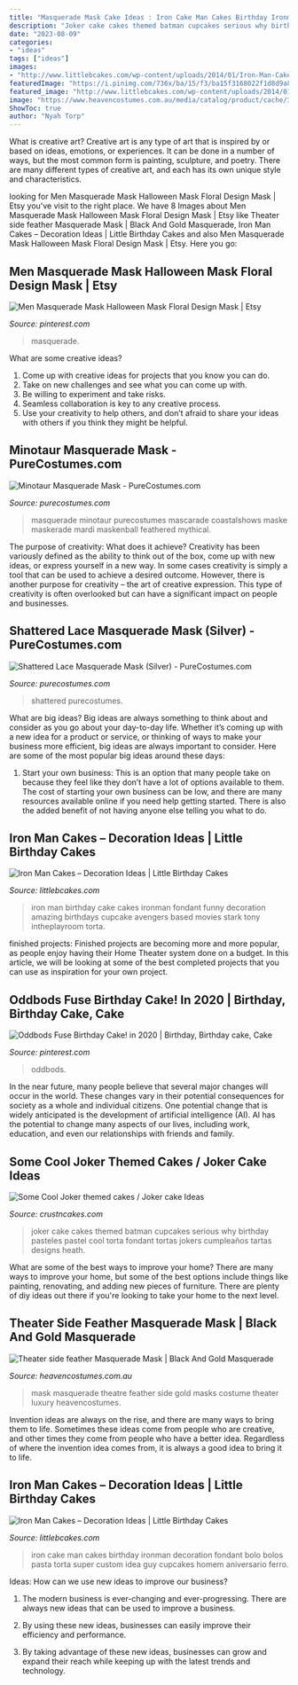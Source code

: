 ```yaml
---
title: "Masquerade Mask Cake Ideas : Iron Cake Man Cakes Birthday Ironman Decoration Fondant Bolo Bolos Pasta Torta Super Custom Idea Guy Cupcakes Homem Aniversario Ferro"
description: "Joker cake cakes themed batman cupcakes serious why birthday pasteles pastel cool torta fondant tortas jokers cumpleaños tartas designs heath"
date: "2023-08-09"
categories:
- "ideas"
tags: ["ideas"]
images:
- "http://www.littlebcakes.com/wp-content/uploads/2014/01/Iron-Man-Cake.jpg"
featuredImage: "https://i.pinimg.com/736x/ba/15/f3/ba15f3168022f1d8d9a82ac7394a0d46.jpg"
featured_image: "http://www.littlebcakes.com/wp-content/uploads/2014/01/Iron-Man-Cake.jpg"
image: "https://www.heavencostumes.com.au/media/catalog/product/cache/3ca7c4de79fd9294a778cbfdebc9dde4/m/-/m-e-maya-07021-theatre-side-feather-black-luxury-masquerade-mask-1000.jpg"
ShowToc: true
author: "Nyah Torp"
---
```



What is creative art?
Creative art is any type of art that is inspired by or based on ideas, emotions, or experiences. It can be done in a number of ways, but the most common form is painting, sculpture, and poetry. There are many different types of creative art, and each has its own unique style and characteristics.

	

		
looking for Men Masquerade Mask Halloween Mask Floral Design Mask | Etsy you've visit to the right place. We have 8 Images about Men Masquerade Mask Halloween Mask Floral Design Mask | Etsy like Theater side feather Masquerade Mask | Black And Gold Masquerade, Iron Man Cakes – Decoration Ideas | Little Birthday Cakes and also Men Masquerade Mask Halloween Mask Floral Design Mask | Etsy. Here you go:
		
    
## Men Masquerade Mask Halloween Mask Floral Design Mask | Etsy

<img loading=lazy src="https://i.pinimg.com/736x/5a/1c/65/5a1c6527b1f612607185ef5d45cbf133.jpg" onerror="this.onerror=null;this.src='https://tse4.mm.bing.net/th?id=OIP.lgyFzdyTmxzmPDhgSJb3bgHaFj&amp;pid=15.1';" alt="Men Masquerade Mask Halloween Mask Floral Design Mask | Etsy">

_Source: pinterest.com_

>masquerade. 

	

What are some creative ideas?
1. Come up with creative ideas for projects that you know you can do.
2. Take on new challenges and see what you can come up with. 
3. Be willing to experiment and take risks. 
4. Seamless collaboration is key to any creative process. 
5. Use your creativity to help others, and don’t afraid to share your ideas with others if you think they might be helpful.

    
## Minotaur Masquerade Mask - PureCostumes.com

<img loading=lazy src="https://www.purecostumes.com/mm5/graphics/00000001/FM78412_full_1.jpg" onerror="this.onerror=null;this.src='https://tse1.mm.bing.net/th?id=OIP.HrKToP7zdWJ8w-a-72tyYAHaLO&amp;pid=15.1';" alt="Minotaur Masquerade Mask - PureCostumes.com">

_Source: purecostumes.com_

>masquerade minotaur purecostumes mascarade coastalshows maske maskerade mardi maskenball feathered mythical. 

	

The purpose of creativity: What does it achieve?
Creativity has been variously defined as the ability to think out of the box, come up with new ideas, or express yourself in a new way. In some cases creativity is simply a tool that can be used to achieve a desired outcome. However, there is another purpose for creativity – the art of creative expression. This type of creativity is often overlooked but can have a significant impact on people and businesses.

    
## Shattered Lace Masquerade Mask (Silver) - PureCostumes.com

<img loading=lazy src="https://www.purecostumes.com/mm5/graphics/00000001/M7628S_full_1.jpg" onerror="this.onerror=null;this.src='https://tse1.mm.bing.net/th?id=OIP.iRl95qMZ_4KVqdSRafamnwHaLO&amp;pid=15.1';" alt="Shattered Lace Masquerade Mask (Silver) - PureCostumes.com">

_Source: purecostumes.com_

>shattered purecostumes. 

	

What are big ideas?
Big ideas are always something to think about and consider as you go about your day-to-day life. Whether it’s coming up with a new idea for a product or service, or thinking of ways to make your business more efficient, big ideas are always important to consider. Here are some of the most popular big ideas around these days:
1. Start your own business: This is an option that many people take on because they feel like they don’t have a lot of options available to them. The cost of starting your own business can be low, and there are many resources available online if you need help getting started. There is also the added benefit of not having anyone else telling you what to do.


    
## Iron Man Cakes – Decoration Ideas | Little Birthday Cakes

<img loading=lazy src="http://www.littlebcakes.com/wp-content/uploads/2014/01/Iron-Man-Cake-Design.jpg" onerror="this.onerror=null;this.src='https://tse2.mm.bing.net/th?id=OIP.GSp-d8bCc1uWAcUYW6dV_QHaJ4&amp;pid=15.1';" alt="Iron Man Cakes – Decoration Ideas | Little Birthday Cakes">

_Source: littlebcakes.com_

>iron man birthday cake cakes ironman fondant funny decoration amazing birthdays cupcake avengers based movies stark tony intheplayroom torta. 

	

finished projects:
Finished projects are becoming more and more popular, as people enjoy having their Home Theater system done on a budget. In this article, we will be looking at some of the best completed projects that you can use as inspiration for your own project.

    
## Oddbods Fuse Birthday Cake! In 2020 | Birthday, Birthday Cake, Cake

<img loading=lazy src="https://i.pinimg.com/736x/ba/15/f3/ba15f3168022f1d8d9a82ac7394a0d46.jpg" onerror="this.onerror=null;this.src='https://tse3.mm.bing.net/th?id=OIP.E95yJX7YGFPn0Chlv8y5GQHaJ4&amp;pid=15.1';" alt="Oddbods Fuse Birthday Cake! in 2020 | Birthday, Birthday cake, Cake">

_Source: pinterest.com_

>oddbods. 

	

In the near future, many people believe that several major changes will occur in the world. These changes vary in their potential consequences for society as a whole and individual citizens. One potential change that is widely anticipated is the development of artificial intelligence (AI). AI has the potential to change many aspects of our lives, including work, education, and even our relationships with friends and family.

    
## Some Cool Joker Themed Cakes / Joker Cake Ideas

<img loading=lazy src="http://www.crustncakes.com/blog/wp-content/uploads/2015/08/da08258c36bf21d0815d60fe2973d01c.jpg" onerror="this.onerror=null;this.src='https://tse4.mm.bing.net/th?id=OIP.9u6rOV_8ZQSHnnLDV3CJTQHaKZ&amp;pid=15.1';" alt="Some Cool Joker themed cakes / Joker cake Ideas">

_Source: crustncakes.com_

>joker cake cakes themed batman cupcakes serious why birthday pasteles pastel cool torta fondant tortas jokers cumpleaños tartas designs heath. 

	

What are some of the best ways to improve your home?
There are many ways to improve your home, but some of the best options include things like painting, renovating, and adding new pieces of furniture. There are plenty of diy ideas out there if you're looking to take your home to the next level.

    
## Theater Side Feather Masquerade Mask | Black And Gold Masquerade

<img loading=lazy src="https://www.heavencostumes.com.au/media/catalog/product/cache/3ca7c4de79fd9294a778cbfdebc9dde4/m/-/m-e-maya-07021-theatre-side-feather-black-luxury-masquerade-mask-1000.jpg" onerror="this.onerror=null;this.src='https://tse1.mm.bing.net/th?id=OIP.X6RaX6DE3F5GkAW8ctoVQwHaJ4&amp;pid=15.1';" alt="Theater side feather Masquerade Mask | Black And Gold Masquerade">

_Source: heavencostumes.com.au_

>mask masquerade theatre feather side gold masks costume theater luxury heavencostumes. 

	

Invention ideas are always on the rise, and there are many ways to bring them to life. Sometimes these ideas come from people who are creative, and other times they come from people who have a better idea. Regardless of where the invention idea comes from, it is always a good idea to bring it to life.

    
## Iron Man Cakes – Decoration Ideas | Little Birthday Cakes

<img loading=lazy src="http://www.littlebcakes.com/wp-content/uploads/2014/01/Iron-Man-Cake.jpg" onerror="this.onerror=null;this.src='https://tse1.mm.bing.net/th?id=OIP.AXoj0X3ssCpu-0jZqmshuwHaHn&amp;pid=15.1';" alt="Iron Man Cakes – Decoration Ideas | Little Birthday Cakes">

_Source: littlebcakes.com_

>iron cake man cakes birthday ironman decoration fondant bolo bolos pasta torta super custom idea guy cupcakes homem aniversario ferro. 

	

Ideas: How can we use new ideas to improve our business?
1. The modern business is ever-changing and ever-progressing. There are always new ideas that can be used to improve a business.
2. By using these new ideas, businesses can easily improve their efficiency and performance.

3. By taking advantage of these new ideas, businesses can grow and expand their reach while keeping up with the latest trends and technology.

